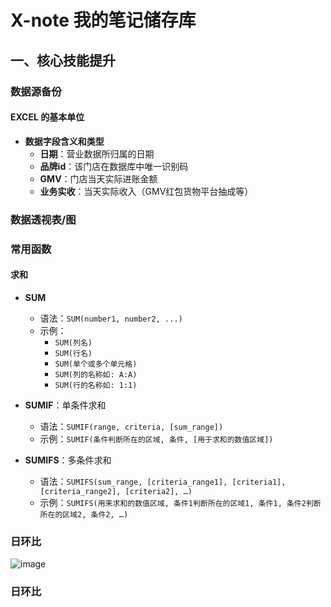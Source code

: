# X-note 我的笔记储存库
## 一、核心技能提升
### 数据源备份
#### EXCEL 的基本单位
- **数据字段含义和类型**
  - **日期**：营业数据所归属的日期
  - **品牌id**：该门店在数据库中唯一识别码
  - **GMV**：门店当天实际进账金额
  - **业务实收**：当天实际收入（GMV红包货物平台抽成等）
### 数据透视表/图
### 常用函数
#### 求和
- **SUM**
  - 语法：`SUM(number1, number2, ...)`
  - 示例：
    - `SUM(列名)`
    - `SUM(行名)`
    - `SUM(单个或多个单元格)`
    - `SUM(列的名称如: A:A)`
    - `SUM(行的名称如: 1:1)`

- **SUMIF**：单条件求和
  - 语法：`SUMIF(range, criteria, [sum_range])`
  - 示例：`SUMIF(条件判断所在的区域, 条件, [用于求和的数值区域])`

- **SUMIFS**：多条件求和
  - 语法：`SUMIFS(sum_range, [criteria_range1], [criteria1], [criteria_range2], [criteria2], …)`
  - 示例：`SUMIFS(用来求和的数值区域, 条件1判断所在的区域1, 条件1, 条件2判断所在的区域2, 条件2, …)`

### 日环比
![image](https://github.com/user-attachments/assets/eb88082a-58a3-4352-ba4a-54e40f669b85)
### 日环比





  
